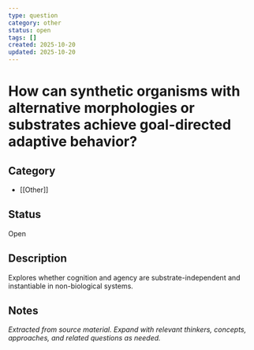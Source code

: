 ```yaml
---
type: question
category: other
status: open
tags: []
created: 2025-10-20
updated: 2025-10-20
---
```


# How can synthetic organisms with alternative morphologies or substrates achieve goal-directed adaptive behavior?

## Category

- [[Other]]

## Status

Open

## Description

Explores whether cognition and agency are substrate-independent and instantiable in non-biological systems.

## Notes

*Extracted from source material. Expand with relevant thinkers, concepts, approaches, and related questions as needed.*
